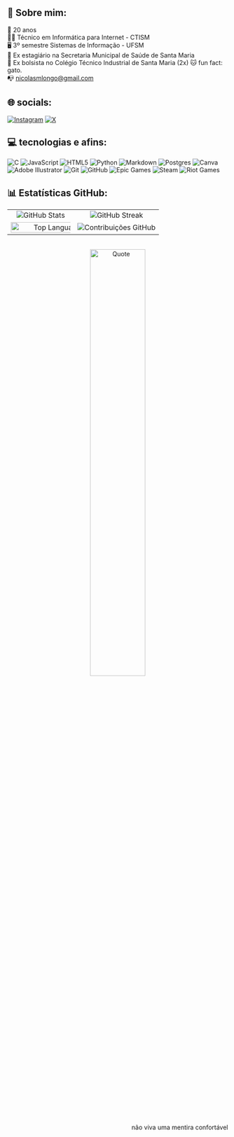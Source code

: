 ## 💫 Sobre mim:
📅 20 anos  
👨‍🎓 Técnico em Informática para Internet - CTISM  
🖥️ 3º semestre Sistemas de Informação - UFSM  
💼 Ex estagiário na Secretaria Municipal de Saúde de Santa Maria  
💼 Ex bolsista no Colégio Técnico Industrial de Santa Maria (2x)
🐱 fun fact: gato.  
📭 nicolasmlongo@gmail.com  

## 🌐 socials:
[![Instagram](https://img.shields.io/badge/Instagram-%23E4405F.svg?logo=Instagram&logoColor=white)](https://instagram.com/nilokao)  [![X](https://img.shields.io/badge/X-black.svg?logo=X&logoColor=white)](https://x.com/nilokao_)

## 💻 tecnologias e afins:
![C](https://img.shields.io/badge/c-%2300599C.svg?style=flat-square&logo=c&logoColor=white)  ![JavaScript](https://img.shields.io/badge/javascript-%23323330.svg?style=flat-square&logo=javascript&logoColor=%23F7DF1E)  ![HTML5](https://img.shields.io/badge/html5-%23E34F26.svg?style=flat-square&logo=html5&logoColor=white)  ![Python](https://img.shields.io/badge/python-3670A0?style=flat-square&logo=python&logoColor=ffdd54)  ![Markdown](https://img.shields.io/badge/markdown-%23000000.svg?style=flat-square&logo=markdown&logoColor=white)  ![Postgres](https://img.shields.io/badge/postgres-%23316192.svg?style=flat-square&logo=postgresql&logoColor=white)  ![Canva](https://img.shields.io/badge/Canva-%2300C4CC.svg?style=flat-square&logo=Canva&logoColor=white)  ![Adobe Illustrator](https://img.shields.io/badge/adobe%20illustrator-%23FF9A00.svg?style=flat-square&logo=adobe%20illustrator&logoColor=white)  ![Git](https://img.shields.io/badge/git-%23F05033.svg?style=flat-square&logo=git&logoColor=white)  ![GitHub](https://img.shields.io/badge/github-%23121011.svg?style=flat-square&logo=github&logoColor=white)  ![Epic Games](https://img.shields.io/badge/epicgames-%23313131.svg?style=flat-square&logo=epicgames&logoColor=white)  ![Steam](https://img.shields.io/badge/steam-%23000000.svg?style=flat-square&logo=steam&logoColor=white)  ![Riot Games](https://img.shields.io/badge/riotgames-D32936.svg?style=flat-square&logo=riotgames&logoColor=white)  

## 📊 Estatísticas GitHub:

<div align="center">
<table>
  <tr>
    <td align="center">
      <img src="https://github-readme-stats.vercel.app/api?username=nilokao&theme=aura&hide_border=false&include_all_commits=true&count_private=true" alt="GitHub Stats">
    </td>
    <td align="center">
      <img src="https://nirzak-streak-stats.vercel.app/?user=nilokao&theme=aura&hide_border=false" alt="GitHub Streak">
    </td>
  </tr>
  <tr>
    <td align="center">
      <img src="https://github-readme-stats.vercel.app/api/top-langs/?username=nilokao&theme=aura&hide_border=false&include_all_commits=true&count_private=true&layout=compact" alt="Top Languages" style="width: 150%;">
    </td>
    <td align="center">
      <img src="https://github-contributor-stats.vercel.app/api?username=nilokao&limit=5&theme=aura&combine_all_yearly_contributions=true" alt="Contribuições GitHub">
    </td>
  </tr>
</table>
<br>
<img src="https://quotes-github-readme.vercel.app/api?type=vertical&theme=light" alt="Quote" style="width: 50%;">
<br>
</div>
<br><br>
<p style="text-align: right">não viva uma mentira confortável</p>

